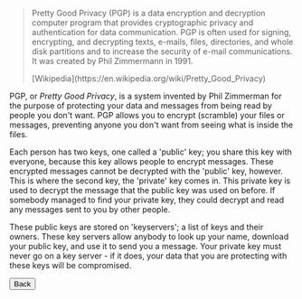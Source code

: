 <!--
markdown/_whatispgpmd -> templates/generated/_whatispgp.html
!-->

<blockquote>

   <p>Pretty Good Privacy (PGP) is a data encryption and decryption computer program that provides cryptographic privacy and authentication for data communication. PGP is often used for signing, encrypting, and decrypting texts, e-mails, files, directories, and whole disk partitions and to increase the security of e-mail communications. It was created by Phil Zimmermann in 1991.</p>
   <footer>[Wikipedia](https://en.wikipedia.org/wiki/Pretty_Good_Privacy)</footer>
    
</blockquote>

PGP, or *Pretty Good Privacy*, is a system invented by Phil Zimmerman for the purpose of protecting your data and messages from being read by people you don't want. PGP allows you to encrypt (scramble) your files or messages, preventing anyone you don't want from seeing what is inside the files.

Each person has two keys, one called a 'public' key; you share this key with everyone, because this key allows people to encrypt messages.
These encrypted messages cannot be decrypted with the 'public' key, however. This is where the second key, the 'private' key comes in. This private key is used to decrypt the message that the public key was used on before.
If somebody managed to find your private key, they could decrypt and read any messages sent to you by other people. 

These public keys are stored on 'keyservers'; a list of keys and their owners. These key servers allow anybody to look up your name, download your public key, and use it to send you a message.
Your private key must never go on a key server - if it does, your data that you are protecting with these keys will be compromised.

<div class="text-center">
<button type="button" class="btn btn-default" onclick="javascript:history.go(-1)">Back</button>
</div>